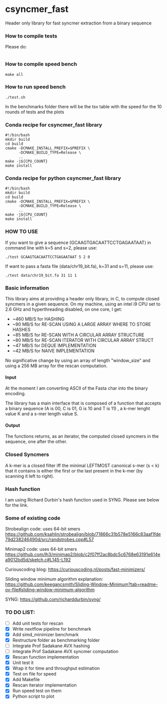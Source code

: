 # csyncmer_fast
Header only library for fast syncmer extraction from a binary sequence

### How to compile tests
Please do: 
```
```

### How to compile speed bench
```
make all
```

### How to run speed bench
```
./test.sh
```
In the benchmarks folder there will be the tsv table with the speed for the 10 rounds of tests and the plots

### Conda recipe for csyncmer_fast library
```
#!/bin/bash
mkdir build
cd build
cmake -DCMAKE_INSTALL_PREFIX=$PREFIX \
      -DCMAKE_BUILD_TYPE=Release \
      ..
make -j${CPU_COUNT}
make install
```

### Conda recipe for python csyncmer_fast library
```
#!/bin/bash
mkdir build
cd build
cmake -DCMAKE_INSTALL_PREFIX=$PREFIX \
      -DCMAKE_BUILD_TYPE=Release \
      ..
make -j${CPU_COUNT}
make install
```


### HOW TO USE
If you want to give a sequence (GCAAGTGACAATTCCTGAGAATAAT) in command line with k=5 and s=2, please use:

```
./test GCAAGTGACAATTCCTGAGAATAAT 5 2 0
```
If want to pass a fasta file (data/chr19_bit.fa), k=31 and s=11, please use:

```
./test data/chr19_bit.fa 31 11 1
```

### Basic information
This library aims at providing a header only library, in C, to compute closed syncmers in a given sequence.
On my machine, using an intel i9 CPU set to 2.6 GHz and hyperthreading disabled, on one core, I get:

- ~460 MB/S for HASHING
- ~90 MB/S for RE-SCAN USING A LARGE ARRAY WHERE TO STORE HASHES
- ~85 MB/S for RE-SCAN WITH A CIRCULAR ARRAY STRUCTURE
- ~80 MB/S for RE-SCAN ITERATOR WITH CIRCULAR ARRAY STRUCT
- ~47 MB/S for DEQUE IMPLEMENTATION
- ~42 MB/S for NAIVE IMPLEMENTATION

No significative change by using an array of length "window_size" and using a 256 MB array for the rescan computation.

#### Input
At the moment I am converting ASCII of the Fasta char into the binary encoding.

The library has a main interface that is composed of a function that accepts a binary sequence (A is 00, C is 01, G is 10 and T is 11) , a k-mer lenght value K and a s-mer length value S.

#### Output
The functions returns, as an iterator, the computed closed syncmers in the sequence, one after the other.

### Closed Syncmers
A k-mer is a closed filter iff the minimal LEFTMOST canonical s-mer (s < k) that it contains is either the first or the last present in the k-mer (by scanning it left to right).

### Hash function
I am using Richard Durbin's hash function used in SYNG. Please see below for the link.

### Some of existing code

Strobealign code: uses 64-bit smers 
https://github.com/ksahlin/strobealign/blob/71866c31b578e5166c83aaf1fde79d238246490d/src/randstrobes.cpp#L57

Minimap2 code: uses 64-bit smers
https://github.com/lh3/minimap2/blob/c2f07ff2ac8bdc5c6768e63191e614ea9012bd5d/sketch.c#L145-L192

Curiouscoding blog:
https://curiouscoding.nl/posts/fast-minimizers/

Sliding window minimum algorithm explanation:
https://github.com/keegancsmith/Sliding-Window-Minimum?tab=readme-ov-file#sliding-window-minimum-algorithm

SYNG: 
https://github.com/richarddurbin/syng/


### TO DO LIST:

- [ ] Add unit tests for rescan
- [x] Write nextflow pipeline for benchmark
- [x] Add simd_minimizer benchmark 
- [x] Restructure folder as benchmarking folder
- [ ] Integrate Prof Sadakane AVX hashing
- [ ] Integrate Prof Sadakane AVX syncmer computation
- [x] Rescan function implementation
- [x] Unit test it
- [x] Wrap it for time and throughput estimation
- [x] Test on file for speed
- [x] Add Makefile
- [x] Rescan iterator implementation
- [x] Run speed test on them
- [x] Python script to plot